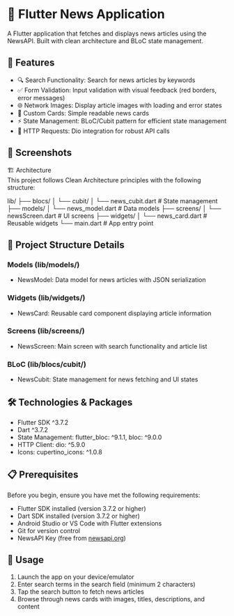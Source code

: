 # 📰 Flutter News Application

A Flutter application that fetches and displays news articles using the NewsAPI. Built with clean architecture and BLoC state management.

## 🚀 Features

- 🔍 Search Functionality: Search for news articles by keywords
- ✅ Form Validation: Input validation with visual feedback (red borders, error messages)
- 🌐 Network Images: Display article images with loading and error states
- 🎨 Custom Cards: Simple readable news cards
- ⚡️ State Management: BLoC/Cubit pattern for efficient state management
- 🔄 HTTP Requests: Dio integration for robust API calls

## 📸 Screenshots

🏗 Architecture  
This project follows Clean Architecture principles with the following structure:

lib/
├── blocs/
│   └── cubit/
│       └── news_cubit.dart        # State management
├── models/
│   └── news_model.dart            # Data models
├── screens/
│   └── newsScreen.dart            # UI screens
├── widgets/
│   └── news_card.dart             # Reusable widgets
└── main.dart                      # App entry point

## 📁 Project Structure Details

### Models (lib/models/)

- NewsModel: Data model for news articles with JSON serialization

### Widgets (lib/widgets/)

- NewsCard: Reusable card component displaying article information

### Screens (lib/screens/)

- NewsScreen: Main screen with search functionality and article list

### BLoC (lib/blocs/cubit/)

- NewsCubit: State management for news fetching and UI states

## 🛠 Technologies & Packages

- Flutter SDK ^3.7.2
- Dart ^3.7.2
- State Management: flutter_bloc: ^9.1.1, bloc: ^9.0.0
- HTTP Client: dio: ^5.9.0
- Icons: cupertino_icons: ^1.0.8

## 📋 Prerequisites

Before you begin, ensure you have met the following requirements:

- Flutter SDK installed (version 3.7.2 or higher)
- Dart SDK installed (version 3.7.2 or higher)
- Android Studio or VS Code with Flutter extensions
- Git for version control
- NewsAPI Key (free from [newsapi.org](https://newsapi.org/))

## 🎯 Usage

1. Launch the app on your device/emulator
2. Enter search terms in the search field (minimum 2 characters)
3. Tap the search button to fetch news articles
4. Browse through news cards with images, titles, descriptions, and content
